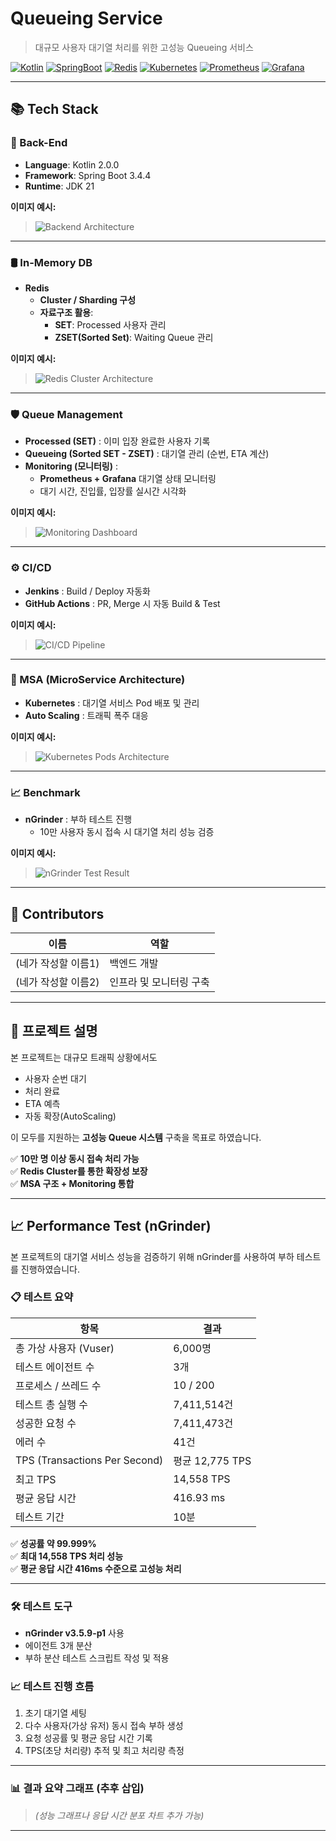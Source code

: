 # Queueing Service

> 대규모 사용자 대기열 처리를 위한 고성능 Queueing 서비스

[![Kotlin](https://img.shields.io/badge/Kotlin-2.0.0-blueviolet)](https://kotlinlang.org/)
[![SpringBoot](https://img.shields.io/badge/SpringBoot-3.4.4-brightgreen)](https://spring.io/projects/spring-boot)
[![Redis](https://img.shields.io/badge/Redis-Cluster%2FSharding-red)](https://redis.io/)
[![Kubernetes](https://img.shields.io/badge/Kubernetes-MSA-blue)](https://kubernetes.io/)
[![Prometheus](https://img.shields.io/badge/Prometheus-Monitoring-orange)](https://prometheus.io/)
[![Grafana](https://img.shields.io/badge/Grafana-Visualization-yellow)](https://grafana.com/)

---

## 📚 Tech Stack

### 🚀 Back-End
- **Language**: Kotlin 2.0.0
- **Framework**: Spring Boot 3.4.4
- **Runtime**: JDK 21

**이미지 예시:**
> ![Backend Architecture](<백엔드 아키텍처 이미지 링크>)

---

### 🛢️ In-Memory DB
- **Redis**
    - **Cluster / Sharding 구성**
    - **자료구조 활용**:
        - **SET**: Processed 사용자 관리
        - **ZSET(Sorted Set)**: Waiting Queue 관리

**이미지 예시:**
> ![Redis Cluster Architecture](<레디스 클러스터 이미지 링크>)

---

### 🛡️ Queue Management

- **Processed (SET)** : 이미 입장 완료한 사용자 기록
- **Queueing (Sorted SET - ZSET)** : 대기열 관리 (순번, ETA 계산)
- **Monitoring (모니터링)** :
    - **Prometheus + Grafana** 대기열 상태 모니터링
    - 대기 시간, 진입률, 입장률 실시간 시각화

**이미지 예시:**
> ![Monitoring Dashboard](<프로메테우스-그래파나 대시보드 이미지 링크>)

---

### ⚙️ CI/CD

- **Jenkins** : Build / Deploy 자동화
- **GitHub Actions** : PR, Merge 시 자동 Build & Test

**이미지 예시:**
> ![CI/CD Pipeline](<젠킨스 or GitHub Actions 파이프라인 이미지 링크>)

---

### 🧩 MSA (MicroService Architecture)

- **Kubernetes** : 대기열 서비스 Pod 배포 및 관리
- **Auto Scaling** : 트래픽 폭주 대응

**이미지 예시:**
> ![Kubernetes Pods Architecture](<쿠버네티스 아키텍처 이미지 링크>)

---

### 📈 Benchmark

- **nGrinder** : 부하 테스트 진행
    - 10만 사용자 동시 접속 시 대기열 처리 성능 검증

**이미지 예시:**
> ![nGrinder Test Result](<nGrinder 테스트 결과 그래프 링크>)

---

## 👥 Contributors

| 이름 | 역할 |
|-----|------|
| (네가 작성할 이름1) | 백엔드 개발 |
| (네가 작성할 이름2) | 인프라 및 모니터링 구축 |

---

## 📄 프로젝트 설명

본 프로젝트는 대규모 트래픽 상황에서도
- 사용자 순번 대기
- 처리 완료
- ETA 예측
- 자동 확장(AutoScaling)

이 모두를 지원하는 **고성능 Queue 시스템** 구축을 목표로 하였습니다.

✅ **10만 명 이상 동시 접속 처리 가능**  
✅ **Redis Cluster를 통한 확장성 보장**  
✅ **MSA 구조 + Monitoring 통합**

---

## 📈 Performance Test (nGrinder)

본 프로젝트의 대기열 서비스 성능을 검증하기 위해 nGrinder를 사용하여 부하 테스트를 진행하였습니다.

### 📋 테스트 요약

| 항목 | 결과 |
|-----|-----|
| 총 가상 사용자 (Vuser) | 6,000명 |
| 테스트 에이전트 수 | 3개 |
| 프로세스 / 쓰레드 수 | 10 / 200 |
| 테스트 총 실행 수 | 7,411,514건 |
| 성공한 요청 수 | 7,411,473건 |
| 에러 수 | 41건 |
| TPS (Transactions Per Second) | 평균 12,775 TPS |
| 최고 TPS | 14,558 TPS |
| 평균 응답 시간 | 416.93 ms |
| 테스트 기간 | 10분 |

✅ **성공률 약 99.999%**  
✅ **최대 14,558 TPS 처리 성능**  
✅ **평균 응답 시간 416ms 수준으로 고성능 처리**

---

### 🛠 테스트 도구

- **nGrinder v3.5.9-p1** 사용
- 에이전트 3개 분산
- 부하 분산 테스트 스크립트 작성 및 적용

### 📈 테스트 진행 흐름

1. 초기 대기열 세팅
2. 다수 사용자(가상 유저) 동시 접속 부하 생성
3. 요청 성공률 및 평균 응답 시간 기록
4. TPS(초당 처리량) 추적 및 최고 처리량 측정

---

### 📊 결과 요약 그래프 (추후 삽입)

> *(성능 그래프나 응답 시간 분포 차트 추가 가능)*

---


